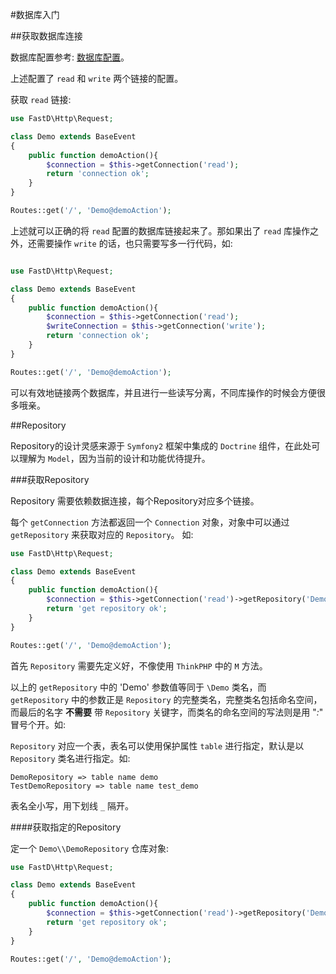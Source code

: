 #数据库入门

##获取数据库连接

数据库配置参考: [数据库配置](shu_ju_ku_pei_zhi.md)。

上述配置了 `read` 和 `write` 两个链接的配置。

获取 `read` 链接: 

```php
use FastD\Http\Request;

class Demo extends BaseEvent
{
    public function demoAction(){
        $connection = $this->getConnection('read');
        return 'connection ok';
    }
}

Routes::get('/', 'Demo@demoAction');
```

上述就可以正确的将 `read` 配置的数据库链接起来了。那如果出了 `read` 库操作之外，还需要操作 `write` 的话，也只需要写多一行代码，如: 

```php

use FastD\Http\Request;

class Demo extends BaseEvent
{
    public function demoAction(){
        $connection = $this->getConnection('read');
        $writeConnection = $this->getConnection('write');
        return 'connection ok';
    }
}

Routes::get('/', 'Demo@demoAction');
```

可以有效地链接两个数据库，并且进行一些读写分离，不同库操作的时候会方便很多哦亲。

##Repository

Repository的设计灵感来源于 `Symfony2` 框架中集成的 `Doctrine` 组件，在此处可以理解为 `Model`，因为当前的设计和功能优待提升。

###获取Repository

Repository 需要依赖数据连接，每个Repository对应多个链接。

每个 `getConnection` 方法都返回一个 `Connection` 对象，对象中可以通过 `getRepository` 来获取对应的 `Repository`。 如: 

```php
use FastD\Http\Request;

class Demo extends BaseEvent
{
    public function demoAction(){
        $connection = $this->getConnection('read')->getRepository('Demo');
        return 'get repository ok';
    }
}

Routes::get('/', 'Demo@demoAction');
```

首先 `Repository` 需要先定义好，不像使用 `ThinkPHP` 中的 `M` 方法。

以上的 `getRepository` 中的 'Demo' 参数值等同于 `\Demo` 类名，而 `getRepository` 中的参数正是 `Repository` 的完整类名，完整类名包括命名空间，而最后的名字 **不需要** 带 `Repository` 关键字，而类名的命名空间的写法则是用 "*:*" 冒号个开。如: 

`Repository` 对应一个表，表名可以使用保护属性 `table` 进行指定，默认是以 `Repository` 类名进行指定。如:

```
DemoRepository => table name demo
TestDemoRepository => table name test_demo
```

表名全小写，用下划线 `_` 隔开。

####获取指定的Repository

定一个 `Demo\\DemoRepository` 仓库对象:

```php
use FastD\Http\Request;

class Demo extends BaseEvent
{
    public function demoAction(){
        $connection = $this->getConnection('read')->getRepository('Demo:Demo');
        return 'get repository ok';
    }
}

Routes::get('/', 'Demo@demoAction');
```

